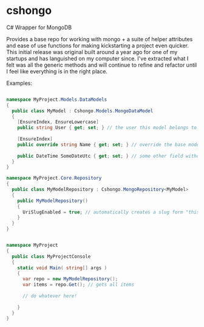 cshongo
=======

C# Wrapper for MongoDB

Provides a base repo for working with mongo + a suite of helper attributes and ease of use functions for making kickstarting a project even quicker. This initial release was original built around a year ago for one of my startups and has languished on my computer since. I've extracted what I felt was all the generic methods and will continue to refine and refactor until I feel like everything is in the right place.

Examples:

```csharp

namespace MyProject.Models.DataModels
{
  public class MyModel : Cshongo.Models.MongoDataModel
  {
    [EnsureIndex, EnsureLowercase]
    public string User { get; set; } // the user this model belongs to
    
    [EnsureIndex]
    public override string Name { get; set; } // override the base model name field to provide the Index attribute
    
    public DateTime SomeDateUtc { get; set; } // some other field without any attributes
  }
}

namespace MyProject.Core.Repository
{
  public class MyModelRepository : Cshongo.MongoRepository<MyModel>
  {
    public MyModelRepository()
    {
      UriSlugEnabled = true; // automatically creates a slug form "this-is-the-item-name"
    }
  }
}


namespace MyProject
{
  public class MyProjectConsole
  {
    static void Main( string[] args )
    {
      var repo = new MyModelRepository();
      var items = repo.Get(); // gets all items
      
      // do whatever here!
      
    }
  }
}

```